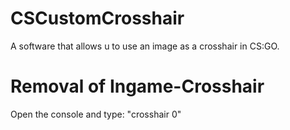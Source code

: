 # CSCustomCrosshair

A software that allows u to use an image as a crosshair in CS:GO.

# Removal of Ingame-Crosshair

Open the console and type: "crosshair 0"
